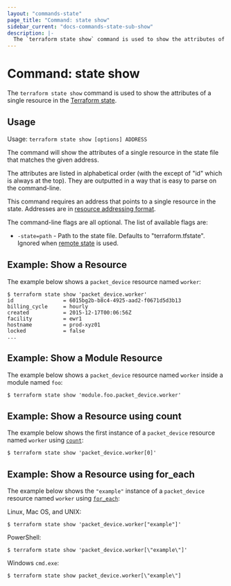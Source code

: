 ```yaml
---
layout: "commands-state"
page_title: "Command: state show"
sidebar_current: "docs-commands-state-sub-show"
description: |-
  The `terraform state show` command is used to show the attributes of a single resource in the Terraform state.
---
```


# Command: state show

The `terraform state show` command is used to show the attributes of a
single resource in the
[Terraform state](/docs/state/index.html).

## Usage

Usage: `terraform state show [options] ADDRESS`

The command will show the attributes of a single resource in the
state file that matches the given address.

The attributes are listed in alphabetical order (with the except of "id"
which is always at the top). They are outputted in a way that is easy
to parse on the command-line.

This command requires an address that points to a single resource in the
state. Addresses are
in [resource addressing format](/docs/commands/state/addressing.html).

The command-line flags are all optional. The list of available flags are:

* `-state=path` - Path to the state file. Defaults to "terraform.tfstate".
  Ignored when [remote state](/docs/state/remote.html) is used.

## Example: Show a Resource

The example below shows a `packet_device` resource named `worker`:

```
$ terraform state show 'packet_device.worker'
id                = 6015bg2b-b8c4-4925-aad2-f0671d5d3b13
billing_cycle     = hourly
created           = 2015-12-17T00:06:56Z
facility          = ewr1
hostname          = prod-xyz01
locked            = false
...
```

## Example: Show a Module Resource

The example below shows a `packet_device` resource named `worker` inside a module named `foo`:

```shell
$ terraform state show 'module.foo.packet_device.worker'
```

## Example: Show a Resource using count

The example below shows the first instance of a `packet_device` resource named `worker` using
[`count`](/docs/configuration/resources.html#count-multiple-resource-instances-by-count):

```shell
$ terraform state show 'packet_device.worker[0]'
```

## Example: Show a Resource using for_each

The example below shows the `"example"` instance of a `packet_device` resource named `worker` using
[`for_each`](/docs/configuration/resources.html#for_each-multiple-resource-instances-defined-by-a-map-or-set-of-strings):

Linux, Mac OS, and UNIX:

```shell
$ terraform state show 'packet_device.worker["example"]'
```

PowerShell:

```shell
$ terraform state show 'packet_device.worker[\"example\"]'
```

Windows `cmd.exe`:

```shell
$ terraform state show packet_device.worker[\"example\"]
```
